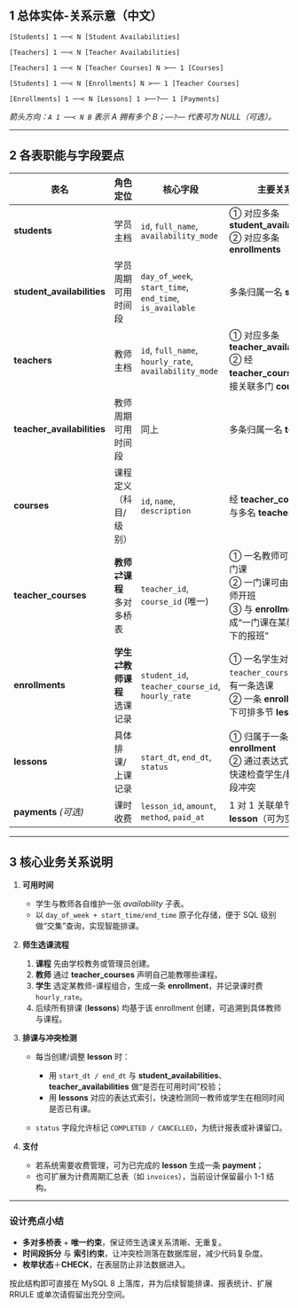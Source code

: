 
## 1 总体实体-关系示意（中文）

```
[Students] 1 ──< N [Student Availabilities]

[Teachers] 1 ──< N [Teacher Availabilities]

[Teachers] 1 ──< N [Teacher Courses] N >── 1 [Courses]

[Students] 1 ──< N [Enrollments] N >── 1 [Teacher Courses]

[Enrollments] 1 ──< N [Lessons] 1 >──?── 1 [Payments]
```

*箭头方向：`A 1 ──< N B` 表示 A 拥有多个 B；`──?──` 代表可为 NULL（可选）。*

---

## 2 各表职能与字段要点

| 表名                          | 角色定位             | 核心字段                                                    | 主要关系                                                                              |
| --------------------------- | ---------------- | ------------------------------------------------------- | --------------------------------------------------------------------------------- |
| **students**                | 学员主档             | `id`, `full_name`, `availability_mode`                  | ① 对应多条 **student\_availabilities**<br>② 对应多条 **enrollments**                      |
| **student\_availabilities** | 学员周期可用时间段        | `day_of_week`, `start_time`, `end_time`, `is_available` | 多条归属一名 **student**                                                                |
| **teachers**                | 教师主档             | `id`, `full_name`, `hourly_rate`, `availability_mode`   | ① 对应多条 **teacher\_availabilities**<br>② 经 **teacher\_courses** 间接关联多门 **courses** |
| **teacher\_availabilities** | 教师周期可用时间段        | 同上                                                      | 多条归属一名 **teacher**                                                                |
| **courses**                 | 课程定义（科目/级别）      | `id`, `name`, `description`                             | 经 **teacher\_courses** 与多名 **teachers** 关联                                        |
| **teacher\_courses**        | **教师⇄课程** 多对多桥表  | `teacher_id`, `course_id` (唯一)                          | ① 一名教师可教授多门课<br>② 一门课可由多名教师开班<br>③ 与 **enrollments** 形成“一门课在某教师名下的报班”             |
| **enrollments**             | **学生⇄教师课程** 选课记录 | `student_id`, `teacher_course_id`, `hourly_rate`        | ① 一名学生对同一 `teacher_course` 只能有一条选课<br>② 一条 **enrollment** 下可排多节 **lessons**       |
| **lessons**                 | 具体排课/上课记录        | `start_dt`, `end_dt`, `status`                          | ① 归属于一条 **enrollment**<br>② 通过表达式索引可快速检查学生/教师时段冲突                                 |
| **payments** *(可选)*         | 课时收费             | `lesson_id`, `amount`, `method`, `paid_at`              | 1 对 1 关联单节 **lesson**（可为空）                                                        |

---

## 3 核心业务关系说明

1. **可用时间**

   * 学生与教师各自维护一张 *availability* 子表。
   * 以 `day_of_week + start_time/end_time` 原子化存储，便于 SQL 级别做“交集”查询，实现智能排课。

2. **师生选课流程**

   1. **课程** 先由学校教务或管理员创建。
   2. **教师** 通过 **teacher\_courses** 声明自己能教哪些课程。
   3. **学生** 选定某教师-课程组合，生成一条 **enrollment**，并记录课时费 `hourly_rate`。
   4. 后续所有排课 (**lessons**) 均基于该 enrollment 创建，可追溯到具体教师与课程。

3. **排课与冲突检测**

   * 每当创建/调整 **lesson** 时：

     * 用 `start_dt / end_dt` 与 **student\_availabilities**、**teacher\_availabilities** 做“是否在可用时间”校验；
     * 用 **lessons** 对应的表达式索引，快速检测同一教师或学生在相同时间是否已有课。
   * `status` 字段允许标记 `COMPLETED / CANCELLED`，为统计报表或补课留口。

4. **支付**

   * 若系统需要收费管理，可为已完成的 **lesson** 生成一条 **payment**；
   * 也可扩展为计费周期汇总表（如 `invoices`），当前设计保留最小 1-1 结构。

---

### 设计亮点小结

* **多对多桥表** + **唯一约束**，保证师生选课关系清晰、无重复。
* **时间段拆分** 与 **索引约束**，让冲突检测落在数据库层，减少代码复杂度。
* **枚举状态**＋**CHECK**，在表层防止非法数据进入。

按此结构即可直接在 MySQL 8 上落库，并为后续智能排课、报表统计、扩展 RRULE 或单次请假留出充分空间。
